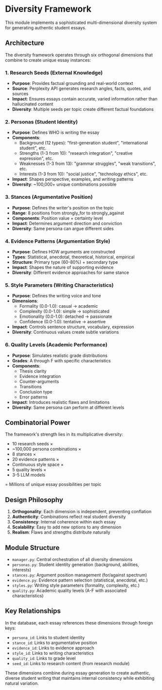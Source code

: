 # Diversity Framework

This module implements a sophisticated multi-dimensional diversity system for generating authentic student essays.

## Architecture

The diversity framework operates through six orthogonal dimensions that combine to create unique essay instances:

### 1. Research Seeds (External Knowledge)
- **Purpose**: Provides factual grounding and real-world context
- **Source**: Perplexity API generates research angles, facts, quotes, and sources
- **Impact**: Ensures essays contain accurate, varied information rather than hallucinated content
- **Diversity**: Multiple seeds per topic create different factual foundations

### 2. Personas (Student Identity)
- **Purpose**: Defines WHO is writing the essay
- **Components**:
  - Background (12 types): "first-generation student", "international student", etc.
  - Strengths (1-3 from 10): "research integration", "creative expression", etc.
  - Weaknesses (1-3 from 13): "grammar struggles", "weak transitions", etc.
  - Interests (1-3 from 10): "social justice", "technology ethics", etc.
- **Impact**: Shapes perspective, examples, and writing patterns
- **Diversity**: ~100,000+ unique combinations possible

### 3. Stances (Argumentative Position)
- **Purpose**: Defines the writer's position on the topic
- **Range**: 8 positions from strongly_for to strongly_against
- **Components**: Position value + certainty level
- **Impact**: Determines argument direction and conviction
- **Diversity**: Same persona can argue different sides

### 4. Evidence Patterns (Argumentation Style)
- **Purpose**: Defines HOW arguments are constructed
- **Types**: Statistical, anecdotal, theoretical, historical, empirical
- **Structure**: Primary type (60-80%) + secondary type
- **Impact**: Shapes the nature of supporting evidence
- **Diversity**: Different evidence approaches for same stance

### 5. Style Parameters (Writing Characteristics)
- **Purpose**: Defines the writing voice and tone
- **Dimensions**:
  - Formality (0.0-1.0): casual → academic
  - Complexity (0.0-1.0): simple → sophisticated
  - Emotionality (0.0-1.0): detached → passionate
  - Confidence (0.0-1.0): tentative → assertive
- **Impact**: Controls sentence structure, vocabulary, expression
- **Diversity**: Continuous values create subtle variations

### 6. Quality Levels (Academic Performance)
- **Purpose**: Simulates realistic grade distributions
- **Grades**: A through F with specific characteristics
- **Components**:
  - Thesis clarity
  - Evidence integration
  - Counter-arguments
  - Transitions
  - Conclusion type
  - Error patterns
- **Impact**: Introduces realistic flaws and limitations
- **Diversity**: Same persona can perform at different levels

## Combinatorial Power

The framework's strength lies in its multiplicative diversity:
- 10 research seeds × 
- ~100,000 persona combinations ×
- 8 stances ×
- 20 evidence patterns ×
- Continuous style space ×
- 5 quality levels ×
- 3-5 LLM models

= Millions of unique essay possibilities per topic

## Design Philosophy

1. **Orthogonality**: Each dimension is independent, preventing conflation
2. **Authenticity**: Combinations reflect real student diversity
3. **Consistency**: Internal coherence within each essay
4. **Scalability**: Easy to add new options to any dimension
5. **Realism**: Flaws and strengths distribute naturally

## Module Structure

- `manager.py`: Central orchestration of all diversity dimensions
- `personas.py`: Student identity generation (background, abilities, interests)
- `stances.py`: Argument position management (for/against spectrum)
- `evidence.py`: Evidence pattern selection (statistical, anecdotal, etc.)
- `styles.py`: Writing style parameters (formality, complexity, etc.)
- `quality.py`: Academic quality levels (A-F with associated characteristics)

## Key Relationships

In the database, each essay references these dimensions through foreign keys:
- `persona_id`: Links to student identity
- `stance_id`: Links to argumentative position
- `evidence_id`: Links to evidence approach
- `style_id`: Links to writing characteristics
- `quality_id`: Links to grade level
- `seed_id`: Links to research content (from research module)

These dimensions combine during essay generation to create authentic, diverse student writing that maintains internal consistency while exhibiting natural variation.